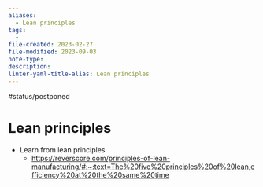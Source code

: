 ```yaml
---
aliases:
  - Lean principles
tags:
  - 
file-created: 2023-02-27
file-modified: 2023-09-03
note-type: 
description: 
linter-yaml-title-alias: Lean principles
---
```


#status/postponed

# Lean principles

- Learn from lean principles
	- https://reverscore.com/principles-of-lean-manufacturing/#:~:text=The%20five%20principles%20of%20lean,efficiency%20at%20the%20same%20time
